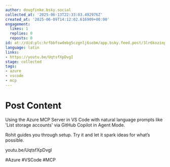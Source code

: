 ```yaml
---
author: dougfinke.bsky.social
collected_at: '2025-06-13T22:33:03.492976Z'
created_at: '2025-06-09T14:12:02.616909+00:00'
engagement:
  likes: 1
  replies: 0
  reposts: 0
id: at://did:plc:hrfbbfswdebg5czgnlj6sobm/app.bsky.feed.post/3lr6kozinpt23
language: latin
links:
- https://youtu.be/UqtsfXpDvgI
stage: collected
tags:
- azure
- vscode
- mcp
---
```


# Post Content

Using the Azure MCP Server in VS Code with natural language prompts like 'List storage accounts' via GitHub Copilot in Agent Mode. 

Rohit guides you through setup. Try it and let it spark ideas for what’s possible.

youtu.be/UqtsfXpDvgI

#Azure #VSCode #MCP